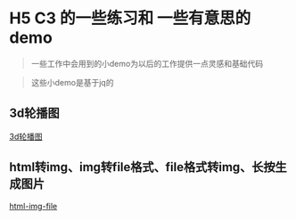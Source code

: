 # H5 C3 的一些练习和 一些有意思的demo

> 一些工作中会用到的小demo为以后的工作提供一点灵感和基础代码

> 这些小demo是基于jq的

## 3d轮播图 

[3d轮播图](./3d_carousel)

## html转img、img转file格式、file格式转img、长按生成图片
[html-img-file](./html2img)


